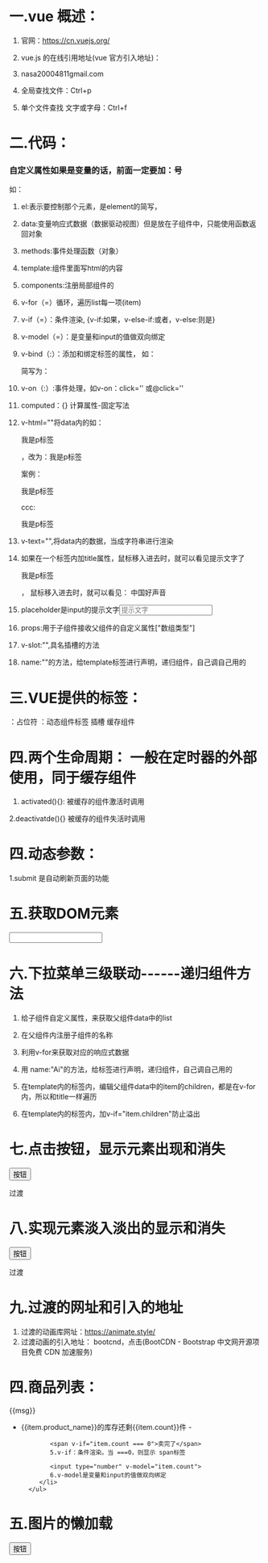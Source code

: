 # 一.vue 概述：

1. 官网：https://cn.vuejs.org/

2. vue.js 的在线引用地址(vue 官方引入地址)：
<script src="https://cdn.jsdelivr.net/npm/vue@2/dist/vue.js"></script>

3. nasa20004811gmail.com

4. 全局查找文件：Ctrl+p

5. 单个文件查找 文字或字母：Ctrl+f


# 二.代码：

### 自定义属性如果是变量的话，前面一定要加：号
  如：  <p :name="item.name"><p>

1. el:表示要控制那个元素，是element的简写，

2. data:变量响应式数据（数据驱动视图）但是放在子组件中，只能使用函数返回对象

3. methods:事件处理函数（对象）

4. template:组件里面写html的内容

5. components:注册局部组件的

6. v-for（=）循环，遍历list每一项(item)      

7. v-if（=）：条件渲染, {v-if:如果，v-else-if:或者，v-else:则是}

8. v-model（=）：是变量和input的值做双向绑定

9. v-bind（:）：添加和绑定标签的属性，
             如：<p v-bind:class="{font:show}"></p>简写为：<p :class="{font:show}"></p>

10. v-on（:）:事件处理，如v-on：click=''  或@click=''

11. computed：{}    计算属性-固定写法

12. v-html=""将data内的如：<p v-thml="ccc">我是p标签</p>，改为：我是p标签

      案例：
      <p v-thml="ccc">我是p标签</p>
      ccc:<p>我是p标签</p>

13. v-text="",将data内的数据，当成字符串进行渲染

14. 如果在一个标签内加title属性，鼠标移入进去时，就可以看见提示文字了
       <p title="中国好声音">我是p标签</p>，
        鼠标移入进去时，就可以看见：  中国好声音

15. placeholder是input的提示文字<input placeholder="提示文字"/>

16. props:用于子组件接收父组件的自定义属性["数组类型"]

17. v-slot:"",具名插槽的方法

18. name:""的方法，给template标签进行声明，递归组件，自己调自己用的


# 三.VUE提供的标签：
<template></template>：占位符
<component></component>：动态组件标签
<slot></slot> 插槽
<heep-alive></heep-alive>缓存组件


# 四.两个生命周期： 一般在定时器的外部使用，同于缓存组件
1. activated(){}:
        被<keep-alive>缓存的组件激活时调用

2.deactivatde(){}
        被<keep-alive>缓存的组件失活时调用



# 四.动态参数：
  1.submit 是自动刷新页面的功能


# 五.获取DOM元素
<div id="app">
  <input type="text" ref="www">
</div>
</body>
<script src="https://cdn.jsdelivr.net/npm/vue@2/dist/vue.js"></script>
<script>
  new Vue({
    el: "#app",
    data: {
    },
    mounted(){
      this.$refs.www
    },
  })
</script>
</html>


# 六.下拉菜单三级联动------递归组件方法

1. 给子组件自定义属性，来获取父组件data中的list

2. 在父组件内注册子组件的名称

3. 利用v-for来获取对应的响应式数据

4. 用 name:"Ai"的方法，给<Ai>标签进行声明，递归组件，自己调自己用的

5. 在template内的<Ai>标签内，编辑父组件data中的item的children，都是在v-for内，所以和title一样遍历

6. 在template内的<Ai>标签内，加v-if="item.children"防止溢出


<div id="app">
  <Ai :list="list"></Ai>
</div>
</body>
<script src="https://cdn.jsdelivr.net/npm/vue@2/dist/vue.js"></script>
<script>
  const Ai = {
    name:"Ai",//因为template内的<Ai>标签还没有声明，要想在内部使用，就必须用name，给它一个名字 
    props:["list"],
    template: `
     <ul>
      <li v-for="item in list" :key="item.title">
        {{item.title}}
        <Ai :list="item.children" v-if="item.children"></Ai>   
                                 //  v-if="item.children"防止溢出
      </li>
    </ul>
   `
  }
  new Vue({
    el: "#app",
    data: {
      list: [
        {
          title: '江苏省',
          children: [
            {
              title:'南京市',
              children:[
                {
                  title:'111街道'
                },
                {
                  title:'222街道'
                },
                {
                  title:'333街道'
                },
              ]
            },
            {
              title:'无锡市',
              children:[
                {
                  title:'444街道'
                },
                {
                  title:'555街道'
                },
                {
                  title:'666街道'
                },
              ]
            },
            
          ]
        },{
          title: '安徽省',
          children: [
            {
              title:'南京市',
              children:[
                {
                  title:'777街道'
                },
                {
                  title:'888街道'
                },
                {
                  title:'999街道'
                },
              ]
            },
            {
              title:'无锡市',
              children:[
                {
                  title:'101街道'
                },
                {
                  title:'102街道'
                },
                {
                  title:'103街道'
                },
              ]
            },
            
          ]
        }
      ]
    },
    components: {
    Ai
  }
  })
</script>
</html>


# 七.点击按钮，显示元素出现和消失
<body>
  <div id="app">
    <button @click="show=!show">按钮</button>
    <p v-if="show">过渡</p>

  </div>
</body>
<script src="https://cdn.jsdelivr.net/npm/vue@2/dist/vue.js"></script>
<script>
  new Vue({
    el:"#app",
    data:{
      show:true
    }
  })
</script>
</html>


# 八.实现元素淡入淡出的显示和消失
<style>
  .sss-enter-active, .sss-leave-active {
    transition: all 1s;
    /* 元素的进入前和离开后，都是过渡时间为1秒 */
  }
  .sss-enter {
    transform: translateX(50px);
    opacity : 0
    /* 元素进入前向右平移50px */
  }
  .sss-enter,.sss-leave-to {
    transform: translateX(-50px);
    opacity : 0
    /* 元素离开后向左平移50px */
  }
</style>
<body>
  <div id="app">
    <button @click="show=!show">按钮</button>
            <!-- 点击取反 -->
    <transition name="sss">
      <p v-if="show">过渡</p>
    <transition>
    <!-- 如果show存在，否则消失 -->
  </div>
</body>
<script src="https://cdn.jsdelivr.net/npm/vue@2/dist/vue.js"></script>
<script>
  new Vue({
    el:"#app",
    data:{
      show:true //布尔值
    }
  })
</script>
</html>


# 九.过渡的网址和引入的地址
1. 过渡的动画库网址：https://animate.style/ 
2. 过渡动画的引入地址： bootcnd，点击(BootCDN - Bootstrap 中文网开源项目免费 CDN 加速服务)


# 四.商品列表：
  </body>
</html>
<body>
   <div id="app">
      <p>{{msg}}</p>     
      <!-- 1.vue的js变量带入 -->
      <ul>
         <li v-for="item in list">      
          <!-- 2.js的list内，数组的v-for循环，遍历list每一项(item) -->
            {{item.product_name}}的库存还剩{{item.count}}件 - 
            <!-- 3.list每一项(item)的product_name
            4.list每一项(item)的item.count -->

            <span v-if="item.count === 0">卖完了</span>
            5.v-if：条件渲染。当 ===0，则显示 span标签

            <input type="number" v-model="item.count">
            6.v-model是变量和input的值做双向绑定
         </li>
      </ul>
   </div>
   <script src="https://cdn.jsdelivr.net/npm/vue@2/dist/vue.js"></script>
   <script>
      let p1 =new Vue({
         //引入的vue是一个构造函数，如果要使用，就要去生成一个实例对象
         //里面需要一个对象做参数key,value
         //里面的key:有个专门的名称option（选项的意思）
         el: "#app",
         //el:是element的简写，el表示可以去控制那个元素，那么这个元素内的元素和内容就可以被vue控制
         data: {
            //data:变量（响应式数据），当数据改变，页面就跟着改变：数据驱动视图
            msg: "hello Vue!",//对应body的msg变量
            list: [
               {
                 product_name:'衣服',
                 count:5
               },
               {
                 product_name:'鞋子',
                 count:0
               },
               {
                 product_name:'包包',
                 count:8
               },
            ]
         },
         computed:{//计算属性-固定写法computed
            total(){//写的函数，并返回一个值，根据计算的数据，去计算得到一个新的值
               return this.list.reduce((sum,item)=>{
                //返回  p1.list   reduce累加：固定写法
                  return (sum += +item.count);
                  //返回  reduce累加（数量=所有的count）+代表：数字的意思
               },0)//从0开始累加
            },
         },
      });
   </script>
</body>
</html>


# 五.图片的懒加载
<body>
   <div id="app">
      <button v-on:click="attr='src'">按钮</button> 
      <img v-bind:[attr]="url" alt="">
   </div>
</body>
<script src="https://cdn.jsdelivr.net/npm/vue@2/dist/vue.js"></script>
<script>
   const p1 = new Vue({
      el: '#app',
      data: {
         attr:'data-src',
         url:'https://img0.baidu.com/it/u=3251444720,2087998293&fm=253&app=138&size=w931&n=0&f=BMP&fmt=auto?sec=1681318800&t=a45ab062abdee5bbf570eb5795c58ff2'
      },
   })
</script>
</html>
